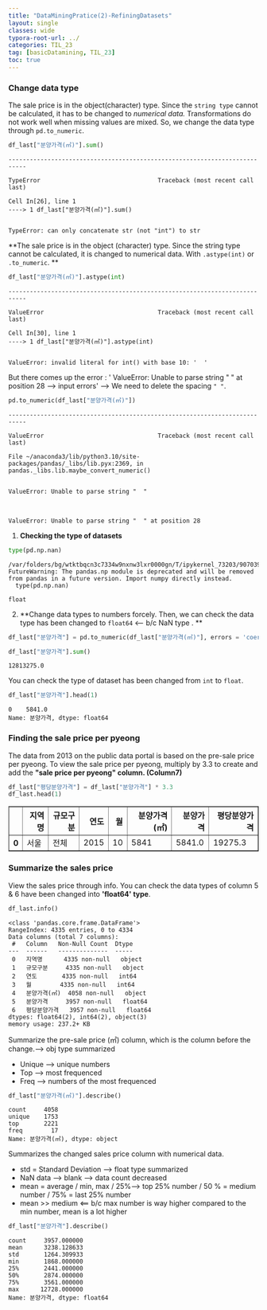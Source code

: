 ```yaml
---
title: "DataMiningPratice(2)-RefiningDatasets"
layout: single
classes: wide
typora-root-url: ../
categories: TIL_23
tag: [basicDatamining, TIL_23]
toc: true
---
```




### Change data type

The sale price is in the object(character) type. Since the `string type` cannot be calculated, it has to be changed to *numerical data.* Transformations do not work well when missing values are mixed. So, we change the data type through `pd.to_numeric`.


```python
df_last["분양가격(㎡)"].sum()
```


    ---------------------------------------------------------------------------
    
    TypeError                                 Traceback (most recent call last)
    
    Cell In[26], line 1
    ----> 1 df_last["분양가격(㎡)"].sum()


    TypeError: can only concatenate str (not "int") to str







**The sale price is in the object (character) type. Since the string type cannot be calculated, it is changed to numerical data. With `.astype(int)` or `.to_numeric`. **


```python
df_last["분양가격(㎡)"].astype(int)
```


    ---------------------------------------------------------------------------
    
    ValueError                                Traceback (most recent call last)
    
    Cell In[30], line 1
    ----> 1 df_last["분양가격(㎡)"].astype(int)


    ValueError: invalid literal for int() with base 10: '  '







But there comes up the error : 
' ValueError: Unable to parse string "  " at position 28 --> input errors' 
--> We need to delete the spacing `" "`. 


```python
pd.to_numeric(df_last["분양가격(㎡)"])
```


    ---------------------------------------------------------------------------
    
    ValueError                                Traceback (most recent call last)
    
    File ~/anaconda3/lib/python3.10/site-packages/pandas/_libs/lib.pyx:2369, in pandas._libs.lib.maybe_convert_numeric()


    ValueError: Unable to parse string "  "


​    


    ValueError: Unable to parse string "  " at position 28





1. **Checking the type of datasets**


```python
type(pd.np.nan)
```

    /var/folders/bg/wtktbqcn3c7334w9nxnw3lxr0000gn/T/ipykernel_73203/907039516.py:1: FutureWarning: The pandas.np module is deprecated and will be removed from pandas in a future version. Import numpy directly instead.
      type(pd.np.nan)
    
    float



2. **Change data types to numbers forcely.
   Then, we can check the data type has been changed to `float64` <-- b/c NaN type . **


```python
df_last["분양가격"] = pd.to_numeric(df_last["분양가격(㎡)"], errors = 'coerce')
```


```python
df_last["분양가격"].sum()
```


    12813275.0



You can check the type of dataset has been changed from `int` to `float`.


```python
df_last["분양가격"].head(1)
```


    0    5841.0
    Name: 분양가격, dtype: float64



### Finding the sale price per pyeong

The data from 2013 on the public data portal is based on the pre-sale price per pyeong.
To view the sale price per pyeong, multiply by 3.3 to create and add the **"sale price per pyeong" column. (Column7)**


```python
df_last["평당분양가격"] = df_last["분양가격"] * 3.3
df_last.head(1)
```


<div>
<style scoped>
    .dataframe tbody tr th:only-of-type {
        vertical-align: middle;
    }


    .dataframe tbody tr th {
        vertical-align: top;
    }
    
    .dataframe thead th {
        text-align: right;
    }

</style>

<table border="1" class="dataframe">
  <thead>
    <tr style="text-align: right;">
      <th></th>
      <th>지역명</th>
      <th>규모구분</th>
      <th>연도</th>
      <th>월</th>
      <th>분양가격(㎡)</th>
      <th>분양가격</th>
      <th>평당분양가격</th>
    </tr>
  </thead>
  <tbody>
    <tr>
      <th>0</th>
      <td>서울</td>
      <td>전체</td>
      <td>2015</td>
      <td>10</td>
      <td>5841</td>
      <td>5841.0</td>
      <td>19275.3</td>
    </tr>
  </tbody>
</table>

</div>



### Summarize the sales price

View the sales price through info. You can check the data types of column 5 & 6 have been changed into __'float64' type__.


```python
df_last.info()
```

    <class 'pandas.core.frame.DataFrame'>
    RangeIndex: 4335 entries, 0 to 4334
    Data columns (total 7 columns):
     #   Column   Non-Null Count  Dtype  
    ---  ------   --------------  -----  
     0   지역명      4335 non-null   object 
     1   규모구분     4335 non-null   object 
     2   연도       4335 non-null   int64  
     3   월        4335 non-null   int64  
     4   분양가격(㎡)  4058 non-null   object 
     5   분양가격     3957 non-null   float64
     6   평당분양가격   3957 non-null   float64
    dtypes: float64(2), int64(2), object(3)
    memory usage: 237.2+ KB


Summarize the pre-sale price (㎡) column, which is the column before the change.--> obj type summarized

* Unique --> unique numbers
* Top --> most frequenced
* Freq --> numbers of the most frequenced


```python
df_last["분양가격(㎡)"].describe()
```


    count     4058
    unique    1753
    top       2221
    freq        17
    Name: 분양가격(㎡), dtype: object



Summarizes the changed sales price column with numerical data.

* std = Standard Deviation --> float type summarized
* NaN data --> blank --> data count decreased
* mean = average / min, max / 25%--> top 25% number / 50 % = medium number / 75% = last 25% number
* mean >> medium <== b/c max number is way higher compared to the min number, mean is a lot higher



```python
df_last["분양가격"].describe()
```




    count     3957.000000
    mean      3238.128633
    std       1264.309933
    min       1868.000000
    25%       2441.000000
    50%       2874.000000
    75%       3561.000000
    max      12728.000000
    Name: 분양가격, dtype: float64

